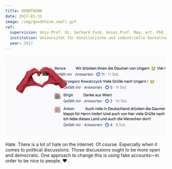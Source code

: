 ```yaml
---
title: GOODTHINK
date: 2017-01-31
image: /img/goodthink_small.gif
ref:
  supervision: Univ.Prof. Dr. Gerhard Funk, Assoz.Prof. Mag. art. PhD Joachim Smetschka
  institution: Universität für künstlerische und industrielle Gestaltung Linz
  year: 2017
---
```


![GOODTHINK](/img/goodthink.gif)

Hate. There is a lot of hate on the internet. Of course. Especially when it comes to political discussions. Those discussions ought to be more open and democratic. One approach to change this is using fake accounts—in order to be nice to people. ♥︎
